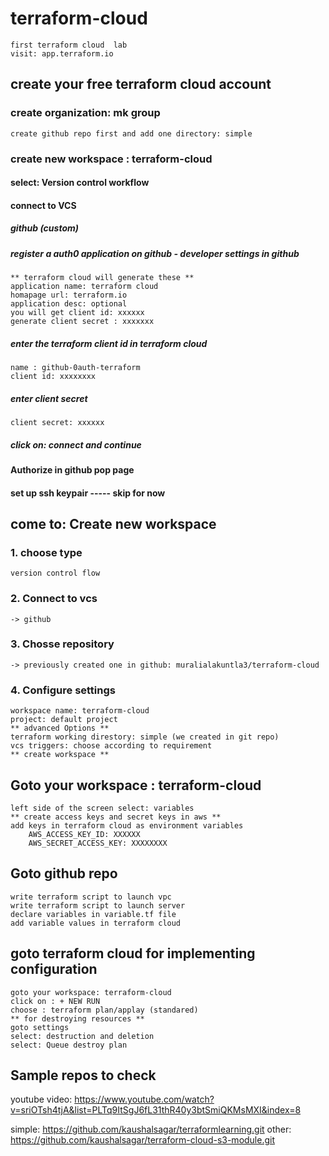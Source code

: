 # terraform-cloud
    first terraform cloud  lab
    visit: app.terraform.io
## create your free terraform cloud account
### create organization: mk group
    create github repo first and add one directory: simple
### create new workspace : terraform-cloud
#### select: Version control workflow
#### connect to VCS
##### github (custom)
##### register a auth0 application on github - developer settings in github
    ** terraform cloud will generate these **
    application name: terraform cloud
    homapage url: terraform.io
    application desc: optional
    you will get client id: xxxxxx
    generate client secret : xxxxxxx
##### enter the terraform client id in terraform cloud
    name : github-0auth-terraform
    client id: xxxxxxxx
##### enter client secret
    client secret: xxxxxx
##### click on: connect and continue
#### Authorize in github pop page
#### set up ssh keypair ----- skip for now
## come to: Create new workspace
### 1. choose type 
    version control flow
### 2. Connect to vcs 
    -> github
### 3. Chosse repository 
    -> previously created one in github: muralialakuntla3/terraform-cloud
### 4. Configure settings
    workspace name: terraform-cloud
    project: default project
    ** advanced Options **
    terraform working direstory: simple (we created in git repo)
    vcs triggers: choose according to requirement
    ** create workspace **
## Goto your workspace : terraform-cloud
    left side of the screen select: variables
    ** create access keys and secret keys in aws **
    add keys in terraform cloud as environment variables
        AWS_ACCESS_KEY_ID: XXXXXX
        AWS_SECRET_ACCESS_KEY: XXXXXXXX
## Goto github repo
    write terraform script to launch vpc
    write terraform script to launch server
    declare variables in variable.tf file
    add variable values in terraform cloud
## goto terraform cloud for implementing configuration
    goto your workspace: terraform-cloud
    click on : + NEW RUN
    choose : terraform plan/applay (standared)
    ** for destroying resources **
    goto settings
    select: destruction and deletion
    select: Queue destroy plan
    






  










## Sample repos to check
youtube video: https://www.youtube.com/watch?v=sriOTsh4tjA&list=PLTq9ItSgJ6fL31thR40y3btSmiQKMsMXI&index=8

simple: https://github.com/kaushalsagar/terraformlearning.git
other: https://github.com/kaushalsagar/terraform-cloud-s3-module.git

